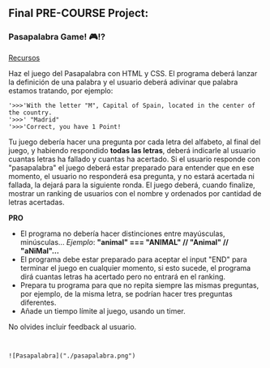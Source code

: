 ## Final PRE-COURSE Project:

### Pasapalabra Game! 🎮⁉️

[Recursos](https://www.youtube.com/watch?v=xJp2c_rcHDc)

Haz el juego del Pasapalabra con HTML y CSS.
El programa deberá lanzar la definición de una palabra y el usuario deberá adivinar que palabra estamos tratando, por ejemplo:

```
'>>>'With the letter "M", Capital of Spain, located in the center of the country.
'>>>' "Madrid"
'>>>'Correct, you have 1 Point!
```

Tu juego debería hacer una pregunta por cada letra del alfabeto, al final del juego, y habiendo respondido **todas las letras**, deberá indicarle al usuario cuantas letras ha fallado y cuantas ha acertado.
Si el usuario responde con "pasapalabra" el juego deberá estar preparado para entender que en ese momento, el usuario no responderá esa pregunta, y no estará acertada ni fallada, la dejará para la siguiente ronda.
El juego deberá, cuando finalize, mostrar un ranking de usuarios con el nombre y ordenados por cantidad de letras acertadas.

**PRO**

- El programa no debería hacer distinciones entre mayúsculas, minúsculas...
  _Ejemplo_: **"animal" === "ANIMAL" // "Animal" // "aNiMal"...**
- El programa debe estar preparado para aceptar el input "END" para terminar el juego en cualquier momento, si esto sucede, el programa dirá cuantas letras ha acertado pero no entrará en el ranking.
- Prepara tu programa para que no repita siempre las mismas preguntas, por ejemplo, de la misma letra, se podrían hacer tres preguntas diferentes.
- Añade un tiempo límite al juego, usando un timer.

No olvides incluir feedback al usuario.

```


![Pasapalabra]("./pasapalabra.png")
```

